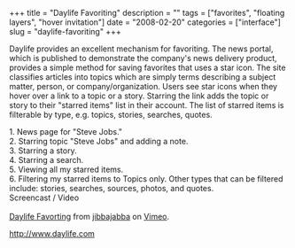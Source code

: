 +++
title = "Daylife Favoriting"
description = ""
tags = ["favorites", "floating layers", "hover invitation"]
date = "2008-02-20"
categories = ["interface"]
slug = "daylife-favoriting"
+++


<p>Daylife provides an excellent mechanism for favoriting. The news portal, which is published to demonstrate the company's news delivery product, provides a simple method for saving favorites that uses a star  icon. The site classifies articles into topics which are simply terms describing a subject matter, person, or company/organization. Users see star icons when they hover over a link to a topic or a story. Starring the link adds the topic or story to their "starred items" list in their account. The list of starred items is filterable by type, e.g. topics, stories, searches, quotes.</p>
<div id="screens-full" class="clear"><div class="caption">1. News page for &quot;Steve Jobs.&quot;</div><div class="fullimg clear"><a href="http://media.konigi.com/interface/daylife-favoriting-1.png" class="group" rel="group" title="1. News page for &quot;Steve Jobs.&quot;"><img src="http://media.konigi.com/interface/daylife-favoriting-1.png" alt="" class="img-responsive"></a></div></div><div id="screens-full" class="clear"><div class="caption">2. Starring topic &quot;Steve Jobs&quot; and adding a note.</div><div class="fullimg clear"><a href="http://media.konigi.com/interface/daylife-favoriting-2.png" class="group" rel="group" title="2. Starring topic &quot;Steve Jobs&quot; and adding a note."><img src="http://media.konigi.com/interface/daylife-favoriting-2.png" alt="" class="img-responsive"></a></div></div><div id="screens-full" class="clear"><div class="caption">3. Starring a story.</div><div class="fullimg clear"><a href="http://media.konigi.com/interface/daylife-favoriting-3.png" class="group" rel="group" title="3. Starring a story."><img src="http://media.konigi.com/interface/daylife-favoriting-3.png" alt="" class="img-responsive"></a></div></div><div id="screens-full" class="clear"><div class="caption">4. Starring a search.</div><div class="fullimg clear"><a href="http://media.konigi.com/interface/daylife-favoriting-4.png" class="group" rel="group" title="4. Starring a search."><img src="http://media.konigi.com/interface/daylife-favoriting-4.png" alt="" class="img-responsive"></a></div></div><div id="screens-full" class="clear"><div class="caption">5. Viewing all my starred items.</div><div class="fullimg clear"><a href="http://media.konigi.com/interface/daylife-favoriting-5.png" class="group" rel="group" title="5. Viewing all my starred items."><img src="http://media.konigi.com/interface/daylife-favoriting-5.png" alt="" class="img-responsive"></a></div></div><div id="screens-full" class="clear"><div class="caption">6. Filtering my starred items to Topics only. Other types that can be filtered include: stories, searches, sources, photos, and quotes.</div><div class="fullimg clear"><a href="http://media.konigi.com/interface/daylife-favoriting-6.png" class="group" rel="group" title="6. Filtering my starred items to Topics only. Other types that can be filtered include: stories, sea..."><img src="http://media.konigi.com/interface/daylife-favoriting-6.png" alt="" class="img-responsive"></a></div></div><div class="video"><div class="caption aptureNoAutolink">Screencast / Video</div><div class="video-object"><object type="application/x-shockwave-flash" width="610" height="377" data="http://www.vimeo.com/moogaloop.swf?clip_id=710348&amp;server=www.vimeo.com&amp;fullscreen=1&amp;show_title=1&amp;show_byline=1&amp;show_portrait=0&amp;color=00ADEF">	<param name="quality" value="best" />	<param name="allowfullscreen" value="true" />	<param name="scale" value="showAll" />	<param name="movie" value="http://www.vimeo.com/moogaloop.swf?clip_id=710348&amp;server=www.vimeo.com&amp;fullscreen=1&amp;show_title=1&amp;show_byline=1&amp;show_portrait=0&amp;color=00ADEF" /></object><br /><a href="http://www.vimeo.com/710348/l:embed_710348">Daylife Favorting</a> from <a href="http://www.vimeo.com/jibbajabba/l:embed_710348">jibbajabba</a> on <a href="http://vimeo.com/l:embed_710348">Vimeo</a>.</div></div>        
<p><a href="http://www.daylife.com/">http://www.daylife.com</a></p>

